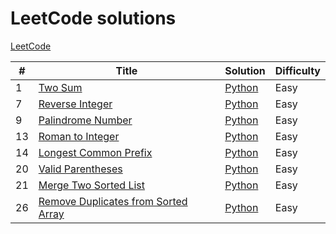 # LeetCode solutions
[LeetCode](https://leetcode.com/)

| # | Title | Solution | Difficulty |
|---| ----- | -------- | ---------- |
|1|[Two Sum](https://leetcode.com/problems/two-sum/) | [Python](0001_two_sum) |Easy|
|7|[Reverse Integer](https://leetcode.com/problems/reverse-integer/) | [Python](0007_reverse_integer) |Easy|
|9|[Palindrome Number](https://leetcode.com/problems/palindrome-number/) | [Python](0009_palindrome_number) |Easy|
|13|[Roman to Integer](https://leetcode.com/problems/roman-to-integer/) | [Python](0013_roman_to_integer) |Easy|
|14|[Longest Common Prefix](https://leetcode.com/problems/longest-common-prefix/) | [Python](0014_longest_common_prefix) |Easy|
|20|[Valid Parentheses](https://leetcode.com/problems/valid-parentheses/) | [Python](0020_valid_parentheses) |Easy|
|21|[Merge Two Sorted List](https://leetcode.com/problems/merge-two-sorted-lists/) | [Python](0021_merge_two_sorted_lists) |Easy|
|26|[Remove Duplicates from Sorted Array](https://leetcode.com/problems/remove-duplicates-from-sorted-array/) | [Python](0026_remove_duplicates_from_sorted_array) |Easy|
